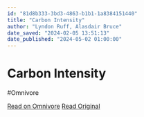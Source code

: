 ```yaml
---
id: "81d8b333-3bd3-4863-b1b1-1a8384151440"
title: "Carbon Intensity"
author: "Lyndon Ruff, Alasdair Bruce"
date_saved: "2024-02-05 13:51:13"
date_published: "2024-05-02 01:00:00"
---
```


# Carbon Intensity
#Omnivore

[Read on Omnivore](https://omnivore.app/me/carbon-intensity-18d79898873)
[Read Original](https://carbonintensity.org.uk)

